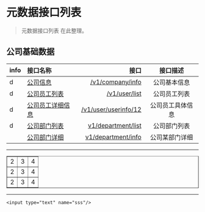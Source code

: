 # 元数据接口列表

> 元数据接口列表 在此整理。 

## 公司基础数据

| info | 接口名称 |  接口  |  接口描述  |
|:-- | :-- | ----:| :--: |
|d| [公司信息](company_info) | [/v1/company/info](company_info)  | 公司基本信息 |
|d| [公司员工列表](user_list)| [/v1/user/list](user_list)  | 公司员工列表  |
|d| [公司员工详细信息](user_userinfo) | [/v1/user/userinfo/12](user_userinfo)  | 公司员工具体信息  |
|d| [公司部门列表](department_list) | [v1/department/list](department_list) |公司部门列表|
| |[公司部门详细](department_info) | [v1/department/info](department_info) |公司某部门详细|


----

<table border=1 >
<tbody>
 <tr>
  <td>2</td>
  <td>3</td>
  <td>4</td> 
 </tr>

<tr>
  <td>2</td>
  <td>3</td>
  <td>4</td> 
 </tr>

<tr>
  <td>2</td>
  <td>3</td>
  <td>4</td> 
 </tr>
</tbody>
</table>

----

    <input type="text" name="sss"/>


